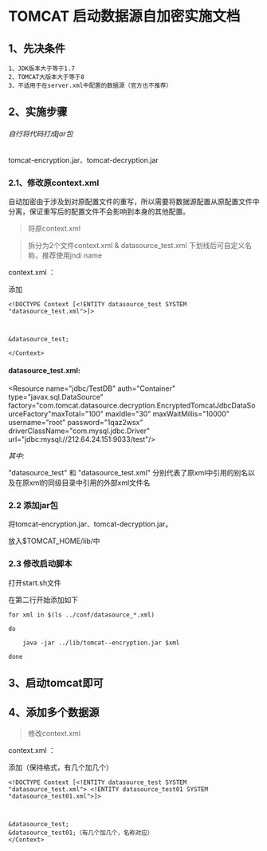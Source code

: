 # TOMCAT 启动数据源自加密实施文档
 
## 1、先决条件

    1、JDK版本大于等于1.7
    2、TOMCAT大版本大于等于8
    3、不适用于在server.xml中配置的数据源（官方也不推荐）

## 2、实施步骤

######  自行将代码打成jar包
tomcat-encryption.jar、tomcat-decryption.jar

### 2.1、修改原context.xml

自动加密由于涉及到对原配置文件的重写，所以需要将数据源配置从原配置文件中分离，保证重写后的配置文件不会影响到本身的其他配置。

> 将原context.xml


> 拆分为2个文件context.xml & datasource_test.xml 下划线后可自定义名称，推荐使用jndi name

context.xml ：

<?xml version="1.0" encoding="UTF-8"?>

添加
```
<!DOCTYPE Context [<!ENTITY datasource_test SYSTEM "datasource_test.xml">]>



&datasource_test;

</Context>
```

#### datasource_test.xml:

<?xml version="1.0" encoding="UTF-8"?>

<Resource name="jdbc/TestDB" auth="Container" type="javax.sql.DataSource" factory="com.tomcat.datasource.decryption.EncryptedTomcatJdbcDataSourceFactory"maxTotal="100" maxIdle="30" maxWaitMillis="10000" username="root" password="1qaz2wsx" driverClassName="com.mysql.jdbc.Driver" url="jdbc:mysql://212.64.24.151:9033/test"/>

<i>其中:</i>

"datasource_test" 和 "datasource_test.xml" 分别代表了原xml中引用的别名以及在原xml的同级目录中引用的外部xml文件名

    
### 2.2 添加jar包

将tomcat-encryption.jar、tomcat-decryption.jar。

放入$TOMCAT_HOME/lib/中

### 2.3 修改启动脚本

打开start.sh文件

在第二行开始添加如下

```for xml in $(ls ../conf/datasource_*.xml)```

```do```
        
        java -jar ../lib/tomcat--encryption.jar $xml
        
```done```

## 3、启动tomcat即可

## 4、添加多个数据源
> 修改context.xml

context.xml ：

<?xml version="1.0" encoding="UTF-8"?>

添加（保持<!ENTITY datasource_test SYSTEM "datasource_test.xml">格式，有几个加几个）
```
<!DOCTYPE Context [<!ENTITY datasource_test SYSTEM "datasource_test.xml"> <!ENTITY datasource_test01 SYSTEM "datasource_test01.xml">]>



&datasource_test;
&datasource_test01;（有几个加几个，名称对应）
</Context>
```
